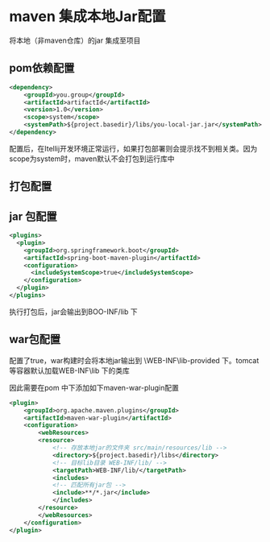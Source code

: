 # maven 集成本地Jar配置

将本地（非maven仓库）的jar 集成至项目

## pom依赖配置
```xml
<dependency>
    <groupId>you.group</groupId>
    <artifactId>artifactId</artifactId>
    <version>1.0</version>
    <scope>system</scope>
    <systemPath>${project.basedir}/libs/you-local-jar.jar</systemPath>
</dependency>
```
配置后，在Itellij开发环境正常运行，如果打包部署则会提示找不到相关类。因为scope为system时，maven默认不会打包到运行库中

## 打包配置

## jar 包配置
```xml
<plugins> 
  <plugin> 
    <groupId>org.springframework.boot</groupId>  
    <artifactId>spring-boot-maven-plugin</artifactId>  
    <configuration> 
      <includeSystemScope>true</includeSystemScope> 
    </configuration> 
  </plugin> 
</plugins>
```
执行打包后，jar会输出到BOO-INF/lib 下

## war包配置

配置了<includeSystemScope>true</includeSystemScope>，war构建时会将本地jar输出到 \WEB-INF\lib-provided 下。tomcat等容器默认加载WEB-INF\lib 下的类库

因此需要在pom 中下添加如下maven-war-plugin配置
```xml
<plugin> 
    <groupId>org.apache.maven.plugins</groupId>  
    <artifactId>maven-war-plugin</artifactId>  
    <configuration> 
        <webResources> 
        <resource> 
            <!-- 存放本地jar的文件夹 src/main/resources/lib -->
            <directory>${project.basedir}/libs</directory>
            <!-- 目标lib目录 WEB-INF/lib/ -->
            <targetPath>WEB-INF/lib/</targetPath>  
            <includes>
            <!-- 匹配所有jar包 -->
            <include>**/*.jar</include> 
            </includes> 
        </resource> 
        </webResources> 
    </configuration> 
</plugin>
```